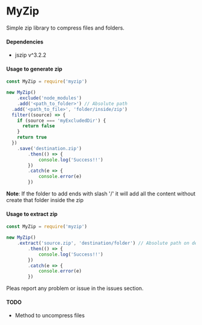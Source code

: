 # MyZip

Simple zip library to compress files and folders.

#### Dependencies
- jszip v^3.2.2

#### Usage to generate zip
```javascript
const MyZip = require('myzip')

new MyZip()
	.exclude('node_modules')
	.add('<path_to_folder>') // Absolute path
  .add('<path_to_file>', 'folder/inside/zip')
  filter((source) => {
    if (source === 'myExcludedDir') {
      return false
    }
    return true
  })
	.save('destination.zip')
		.then(() => {
			console.log('Success!!')
		})
		.catch(e => {
			console.error(e)
		})
```
**Note**: If the folder to add ends with slash '/' it will add all the content without create that folder inside the zip

#### Usage to extract zip
```javascript
const MyZip = require('myzip')

new MyZip()
	.extract('source.zip', 'destination/folder') // Absolute path on destination folder
		.then(() => {
			console.log('Success!!')
		})
		.catch(e => {
			console.error(e)
		})
```

Pleas report any problem or issue in the issues section.

#### TODO
- Method to uncompress files